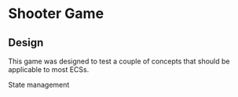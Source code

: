 # Shooter Game

## Design

This game was designed to test a couple of concepts that should be applicable to most ECSs.

State management